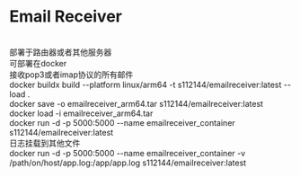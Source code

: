 # Email Receiver
 <br>部署于路由器或者其他服务器
 <br>可部署在docker
 <br>接收pop3或者imap协议的所有邮件
 <br>docker buildx build --platform linux/arm64 -t s112144/emailreceiver:latest --load .
 <br>docker save -o emailreceiver_arm64.tar s112144/emailreceiver:latest 
 <br>docker load -i emailreceiver_arm64.tar
 <br>docker run -d -p 5000:5000 --name emailreceiver_container s112144/emailreceiver:latest
 <br>日志挂载到其他文件
 <br>docker run -d -p 5000:5000 --name emailreceiver_container -v /path/on/host/app.log:/app/app.log s112144/emailreceiver:latest
